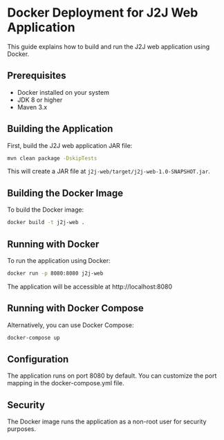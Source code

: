 # Docker Deployment for J2J Web Application

This guide explains how to build and run the J2J web application using Docker.

## Prerequisites

- Docker installed on your system
- JDK 8 or higher
- Maven 3.x

## Building the Application

First, build the J2J web application JAR file:

```bash
mvn clean package -DskipTests
```

This will create a JAR file at `j2j-web/target/j2j-web-1.0-SNAPSHOT.jar`.

## Building the Docker Image

To build the Docker image:

```bash
docker build -t j2j-web .
```

## Running with Docker

To run the application using Docker:

```bash
docker run -p 8080:8080 j2j-web
```

The application will be accessible at http://localhost:8080

## Running with Docker Compose

Alternatively, you can use Docker Compose:

```bash
docker-compose up
```

## Configuration

The application runs on port 8080 by default. You can customize the port mapping in the docker-compose.yml file.

## Security

The Docker image runs the application as a non-root user for security purposes.